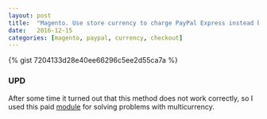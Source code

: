 ```yaml
---
layout: post
title:  "Magento. Use store currency to charge PayPal Express instead base currency."
date:   2016-12-15
categories: [magento, paypal, currency, checkout]
---
```


{% gist 7204133d28e40ee66296c5ee2d55ca7a %}

### UPD

After some time it turned out that this method does not work correctly, so I used this paid [module][pp-multicurrency-extension-link] for solving problems with multicurrency.

[pp-multicurrency-extension-link]:https://www.magentocommerce.com/magento-connect/paypal-multi-currency.html
